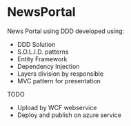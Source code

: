 # NewsPortal
News Portal using DDD
developed using:
* DDD Solution
* S.O.L.I.D. patterns
* Entity Framework
* Dependency Injection
* Layers division by responsible
* MVC pattern for presentation

TODO
* Upload by WCF webservice
* Deploy and publish on azure service
